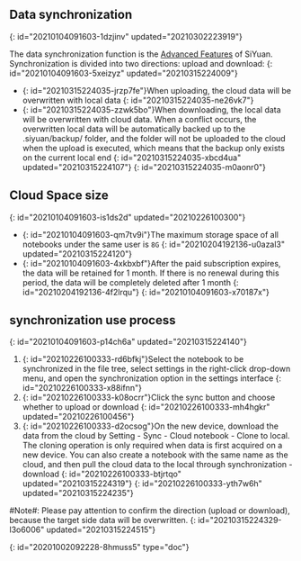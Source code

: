 ## Data synchronization
{: id="20210104091603-1dzjinv" updated="20210302223919"}

The data synchronization function is the [Advanced Features](https://b3log.org/siyuan/en/advanced_features.html) of SiYuan. Synchronization is divided into two directions: upload and download:
{: id="20210104091603-5xeizyz" updated="20210315224009"}

* {: id="20210315224035-jrzp7fe"}When uploading, the cloud data will be overwritten with local data
  {: id="20210315224035-ne26vk7"}
* {: id="20210315224035-zzwk5bo"}When downloading, the local data will be overwritten with cloud data. When a conflict occurs, the overwritten local data will be automatically backed up to the .siyuan/backup/ folder, and the folder will not be uploaded to the cloud when the upload is executed, which means that the backup only exists on the current local end
  {: id="20210315224035-xbcd4ua" updated="20210315224107"}
{: id="20210315224035-m0aonr0"}

## Cloud Space size
{: id="20210104091603-is1ds2d" updated="20210226100300"}

* {: id="20210104091603-qm7tv9i"}The maximum storage space of all notebooks under the same user is `8G`
  {: id="20210204192136-u0azal3" updated="20210315224120"}
* {: id="20210104091603-4xkbxbf"}After the paid subscription expires, the data will be retained for 1 month. If there is no renewal during this period, the data will be completely deleted after 1 month
  {: id="20210204192136-4f2lrqu"}
{: id="20210104091603-x70187x"}

## synchronization use process
{: id="20210104091603-p14ch6a" updated="20210315224140"}

1. {: id="20210226100333-rd6bfkj"}Select the notebook to be synchronized in the file tree, select settings in the right-click drop-down menu, and open the synchronization option in the settings interface
   {: id="20210226100333-x88ifnn"}
2. {: id="20210226100333-k08ocrr"}Click the sync button and choose whether to upload or download
   {: id="20210226100333-mh4hgkr" updated="20210226100456"}
3. {: id="20210226100333-d2ocsog"}On the new device, download the data from the cloud by Setting - Sync - Cloud notebook - Clone to local. The cloning operation is only required when data is first acquired on a new device. You can also create a notebook with the same name as the cloud, and then pull the cloud data to the local through synchronization - download
   {: id="20210226100333-btjrtqo" updated="20210315224319"}
{: id="20210226100333-yth7w6h" updated="20210315224235"}

#Note#: Please pay attention to confirm the direction (upload or download), because the target side data will be overwritten.
{: id="20210315224329-l3o6006" updated="20210315224515"}


{: id="20201002092228-8hmuss5" type="doc"}
